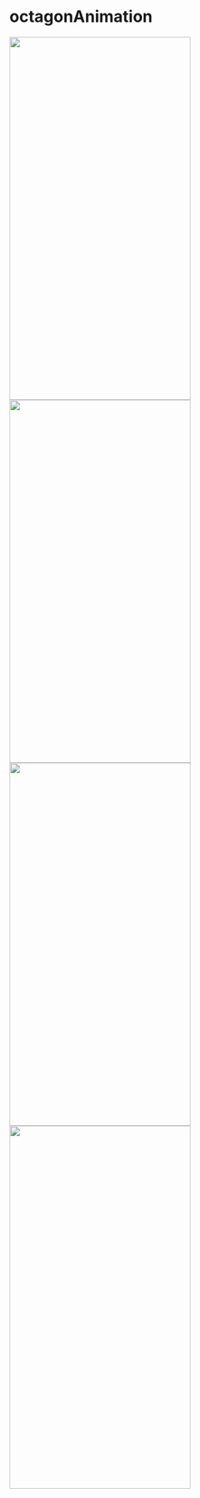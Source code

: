# octagonAnimation

<a href="url"><img src="https://github.com/deelzeek/octagonAnimation/blob/master/images/initial.png" align="left" height="640" width="320" ></a>
<a href="url"><img src="https://github.com/deelzeek/octagonAnimation/blob/master/images/loaded.png" align="left" height="640" width="320" ></a>
<a href="url"><img src="https://github.com/deelzeek/octagonAnimation/blob/master/images/animation.png" align="left" height="640" width="320" ></a>
<a href="url"><img src="https://github.com/deelzeek/octagonAnimation/blob/master/images/animation_full.png" align="left" height="640" width="320" ></a>
